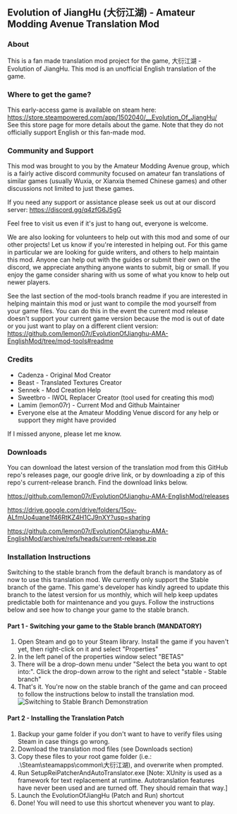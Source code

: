 
## Evolution of JiangHu (大衍江湖) - Amateur Modding Avenue Translation Mod
### About
This is a fan made translation mod project for the game, 大衍江湖 - Evolution of JiangHu. This mod is an unofficial English translation of the game. 
### Where to get the game?
This early-access game is available on steam here: https://store.steampowered.com/app/1502040/__Evolution_Of_JiangHu/ See this store page for more details about the game. Note that they do not officially support English or this fan-made mod.  
### Community and Support
This mod was brought to you by the Amateur Modding Avenue group, which is a fairly active discord community focused on amateur fan translations of similar games (usually Wuxia, or Xianxia themed Chinese games) and other discussions not limited to just these games. 

If you need any support or assistance please seek us out at our discord server: https://discord.gg/q4zfG6J5gG 

Feel free to visit us even if it's just to hang out, everyone is welcome.

We are also looking for volunteers to help out with this mod and some of our other projects! Let us know if you're interested in helping out. For this game in particular we are looking for guide writers, and others to help maintain this mod. Anyone can help out with the guides or submit their own on the discord, we appreciate anything anyone wants to submit, big or small. If you enjoy the game consider sharing with us some of what you know to help out newer players. 

See the last section of the mod-tools branch readme if you are interested in helping maintain this mod or just want to compile the mod yourself from your game files. You can do this in the event the current mod release doesn't support your current game version because the mod is out of date or you just want to play on a different client version: https://github.com/lemon07r/EvolutionOfJianghu-AMA-EnglishMod/tree/mod-tools#readme
### Credits
- Cadenza - Original Mod Creator
- Beast - Translated Textures Creator
- Sennek - Mod Creation Help
- Sweetbro - IWOL Replacer Creator (tool used for creating this mod)
- Lamim (lemon07r) - Current Mod and Github Maintainer
- Everyone else at the Amateur Modding Venue discord for any help or support they might have provided

If I missed anyone, please let me know. 
### Downloads
You can download the latest version of the translation mod from this GitHub repo's releases page, our google drive link, or by downloading a zip of this repo's current-release branch. Find the download links below.

https://github.com/lemon07r/EvolutionOfJianghu-AMA-EnglishMod/releases

https://drive.google.com/drive/folders/15ov-ALfmUo4uane1f46RtKZ4H1CJ9nXY?usp=sharing

https://github.com/lemon07r/EvolutionOfJianghu-AMA-EnglishMod/archive/refs/heads/current-release.zip
### Installation Instructions
Switching to the stable branch from the default branch is mandatory as of now to use this translation mod. We currently only support the Stable branch of the game. This game's developer has kindly agreed to update this branch to the latest version for us monthly, which will help keep updates predictable both for maintenance and you guys. Follow the instructions below and see how to change your game to the stable branch.
#### Part 1 - Switching your game to the Stable branch (MANDATORY)
1. Open Steam and go to your Steam library. Install the game if you haven't yet, then right-click on it and select "Properties" 
2. In the left panel of the properties window select "BETAS" 
3. There will be a drop-down menu under "Select the beta you want to opt into:". Click the drop-down arrow to the right and select "stable - Stable branch" 
4. That's it. You're now on the stable branch of the game and can proceed to follow the instructions below to install the translation mod. 
![Switching to Stable Branch Demonstration](https://i.imgur.com/70yoood.gif)
#### Part 2 - Installing the Translation Patch
1. Backup your game folder if you don't want to have to verify files using Steam in case things go wrong. 
2. Download the translation mod files (see Downloads section) 
3. Copy these files to your root game folder (i.e.: .\Steam\steamapps\common\大衍江湖), and overwrite when prompted. 
4. Run SetupReiPatcherAndAutoTranslator.exe [Note: XUnity is used as a framework for text replacement at runtime. Autotranslation features have never been used and are turned off. They should remain that way.] 
5. Launch the EvolutionOfJiangHu (Patch and Run) shortcut 
6. Done! You will need to use this shortcut whenever you want to play. 
